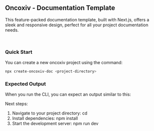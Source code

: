 ## Oncoxiv - Documentation Template

This feature-packed documentation template, built with Next.js, offers a sleek and responsive design, perfect for all your project documentation needs.


<br/>


### Quick Start

You can create a new oncoxiv project using the command:

```bash
npx create-oncoxiv-doc <project-directory>
```

### Expected Output

When you run the CLI, you can expect an output similar to this:

Next steps:
1. Navigate to your project directory:
   cd <project-directory>
2. Install dependencies:
   npm install
3. Start the development server:
   npm run dev
```


